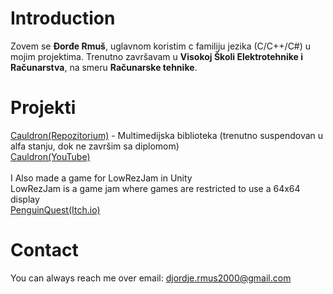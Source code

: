 # Introduction<br/>
Zovem se **Đorđe Rmuš**, uglavnom koristim c familiju jezika (C/C++/C#) u mojim projektima. Trenutno završavam u **Visokoj Školi Elektrotehnike i Računarstva**, na smeru **Računarske tehnike**.
# Projekti<br/>
[Cauldron(Repozitorium)](https://github.com/djordjermus/Cauldron) - Multimedijska biblioteka (trenutno suspendovan u alfa stanju, dok ne završim sa diplomom)<br/>
[Cauldron(YouTube)](https://www.youtube.com/playlist?list=PLVgq-T35xBASb_XwtzSRuessCG5BU2ZE2)<br/><br/>
I Also made a game for LowRezJam in Unity<br/>
LowRezJam is a game jam where games are restricted to use a 64x64 display<br/>
[PenguinQuest(Itch.io)](https://djordjermus.itch.io/penguin-quest)<br/>
# Contact<br/>
You can always reach me over email: djordje.rmus2000@gmail.com
